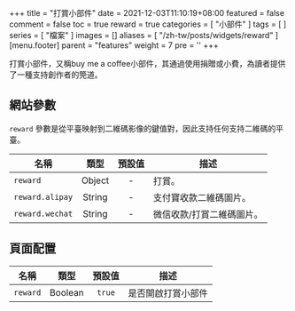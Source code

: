 +++
title = "打賞小部件"
date = 2021-12-03T11:10:19+08:00
featured = false
comment = false
toc = true
reward = true
categories = [
  "小部件"
]
tags = [
]
series = [
  "檔案"
]
images = []
aliases = [
  "/zh-tw/posts/widgets/reward"
]
[menu.footer]
  parent = "features"
  weight = 7
  pre = '<i class="fas fa-fw fa-coffee"></i>'
+++

打賞小部件，又稱buy me a coffee小部件，其通過使用捐贈或小費，為讀者提供了一種支持創作者的筦道。

<!--more-->

## 網站參數

`reward` 參數是從平臺映射到二維碼影像的鍵值對，因此支持任何支持二維碼的平臺。

| 名稱 | 類型 | 預設值 | 描述
|---|:-:|:-:|---
| `reward` | Object | - | 打賞。
| `reward.alipay` | String | - | 支付寶收款二維碼圖片。
| `reward.wechat` | String | - | 微信收款/打賞二維碼圖片。

## 頁面配置

| 名稱 | 類型 | 預設值 | 描述
|---|:-:|:-:|---
| `reward` | Boolean | `true` | 是否開啟打賞小部件
